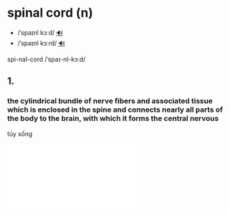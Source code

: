 # spinal cord (n)

- /ˈspaɪnl kɔːd/ [🔊](https://www.oxfordlearnersdictionaries.com/media/english/uk_pron/s/spi/spina/spinal_cord_1_gb_2.mp3)
- /ˈspaɪnl kɔːrd/ [🔊](https://www.oxfordlearnersdictionaries.com/media/english/us_pron/s/spi/spina/spinal_cord_1_us_2.mp3)

spi-nal-cord /ˈspaɪ-nl-kɔːd/

## 1.

### the cylindrical bundle of nerve fibers and associated tissue which is enclosed in the spine and connects nearly all parts of the body to the brain, with which it forms the central nervous

tủy sống

![img.png](spinal-cord.md)